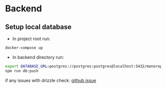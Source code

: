 # Backend

## Setup local database

* In project root run:

```bash
docker-compose up
```

* In backend directory run:

```bash
export DATABASE_URL=postgres://postgres:postgres@localhost:5432/monorepo-template
npm run db:push
```

if any issues with drizzle check: [github issue](https://github.com/drizzle-team/drizzle-orm/issues/2699#issuecomment-2660850530)
